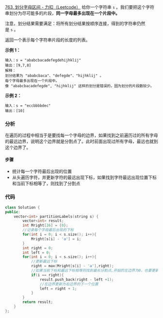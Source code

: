 [763. 划分字母区间 - 力扣（Leetcode）](https://leetcode.cn/problems/partition-labels/)
给你一个字符串 `s` 。我们要把这个字符串划分为尽可能多的片段，**同一字母最多出现在一个片段中。**

注意，划分结果需要满足：将所有划分结果按顺序连接，得到的字符串仍然是 `s` 。

返回一个表示每个字符串片段的长度的列表。

**示例 1：**
```
输入：s = "ababcbacadefegdehijhklij"
输出：[9,7,8]
解释：
划分结果为 "ababcbaca"、"defegde"、"hijhklij" 。
每个字母最多出现在一个片段中。
像 "ababcbacadefegde", "hijhklij" 这样的划分是错误的，因为划分的片段数较少。 
```

**示例 2：**
```
输入：s = "eccbbbbdec"
输出：[10]
```
### 分析
在遍历的过程中相当于是要找每一个字母的边界，如果找到之前遍历过的所有字母的最远边界，说明这个边界就是分割点了。此时前面出现过所有字母，最远也就到这个边界了。

#### 步骤
-   统计每一个字符最后出现的位置
-   从头遍历字符，并更新字符的最远出现下标，如果找到字符最远出现位置下标和当前下标相等了，则找到了分割点

### 代码
```c++
class Solution {
public:
    vector<int> partitionLabels(string s) {
        vector<int> result;
        int Mright[26] = {0};
        //记录每个字母最后出现的下标
        for(int i = 0; i < s.size(); i++){
            Mright[s[i] - 'a'] = i; 
        }
        int right = 0;
        int left = 0;
        for(int i = 0; i < s.size(); i++){
            //更新最远下标
            right = max(Mright[s[i] - 'a'],right);
            //如果当前下标和最远下标相等则找到最长分割点,开始的左边界为0，也要更新
            if(i == right){
                result.push_back(right - left +1);
                //左边界更新为右边界的下一个位置
                left = right + 1;
            }
        }
        return result;
    }
};
```